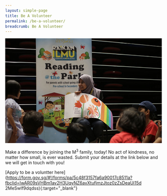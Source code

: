 ```yaml
---
layout: simple-page
title: Be A Volunteer
permalink: /be-a-volunteer/
breadcrumb: Be A Volunteer
---
```


![Be A Volunteer](/images/be-volunteer.jpg)

Make a difference by joining the M<sup>3</sup> family, today! No act of kindness, no matter how small, is ever wasted. Submit your details at the link below and we will get in touch with you!

 [Apply to be a voluntter here](https://form.gov.sg/#!/forms/pa/5c48f3157fa6a90017c8511a?fbclid=IwAR09sVHBm1av2H3UqyNZ6avXtufjmzJtoz0zZsDeaUi15d
2MeSwlf9dqdss){:target="_blank"} 

